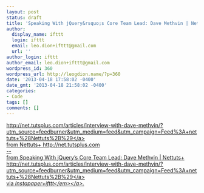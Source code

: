 ```yaml
---
layout: post
status: draft
title: 'Speaking With jQuery&rsquo;s Core Team Lead: Dave Methvin | Nettuts+'
author:
  display_name: ifttt
  login: ifttt
  email: leo.dion+ifttt@gmail.com
  url: ''
author_login: ifttt
author_email: leo.dion+ifttt@gmail.com
wordpress_id: 360
wordpress_url: http://leogdion.name/?p=360
date: '2013-04-18 17:58:02 -0400'
date_gmt: '2013-04-18 21:58:02 -0400'
categories:
- Code
tags: []
comments: []
---
```

<p><a href="http:&#47;&#47;net.tutsplus.com&#47;articles&#47;interview-with-dave-methvin&#47;?utm_source=feedburner&amp;utm_medium=feed&amp;utm_campaign=Feed%3A+nettuts+%28Nettuts%2B%29">http:&#47;&#47;net.tutsplus.com&#47;articles&#47;interview-with-dave-methvin&#47;?utm_source=feedburner&amp;utm_medium=feed&amp;utm_campaign=Feed%3A+nettuts+%28Nettuts%2B%29<&#47;a><br />
from Nettuts+ http:&#47;&#47;net.tutsplus.com<br />
--<br />
from Speaking With jQuery&rsquo;s Core Team Lead: Dave Methvin | Nettuts+ <a href="http:&#47;&#47;net.tutsplus.com&#47;articles&#47;interview-with-dave-methvin&#47;?utm_source=feedburner&amp;utm_medium=feed&amp;utm_campaign=Feed%3A+nettuts+%28Nettuts%2B%29">http:&#47;&#47;net.tutsplus.com&#47;articles&#47;interview-with-dave-methvin&#47;?utm_source=feedburner&amp;utm_medium=feed&amp;utm_campaign=Feed%3A+nettuts+%28Nettuts%2B%29<&#47;a><br />
via <a href="http:&#47;&#47;ifttt.com&#47;recipes&#47;4071"><em>Instapaper+ifttt<&#47;em><&#47;a>.</p>
